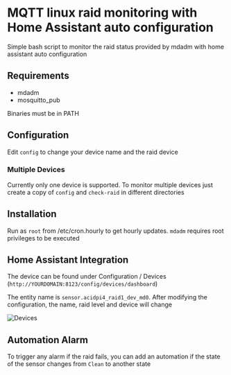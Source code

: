 # MQTT linux raid monitoring with Home Assistant auto configuration

Simple bash script to monitor the raid status provided by mdadm with home assistant auto configuration

## Requirements

- mdadm
- mosquitto_pub

Binaries must be in PATH

## Configuration

Edit `config` to change your device name and the raid device

### Multiple Devices

Currently only one device is supported. To monitor multiple devices just create a copy of `config` and `check-raid` in different directories

## Installation

Run as `root` from /etc/cron.hourly to get hourly updates. `mdadm` requires root privileges to be executed

## Home Assistant Integration

The device can be found under Configuration / Devices (`http://YOURDOMAIN:8123/config/devices/dashboard`)

The entity name is `sensor.acidpi4_raid1_dev_md0`. After modifying the configuration, the name, raid level and device will change

![Devices](https://raw.githubusercontent.com/sascha432/hass_mqtt_raid_status/master/device.png)

## Automation Alarm

To trigger any alarm if the raid fails, you can add an automation if the state of the sensor changes from `Clean` to another state

